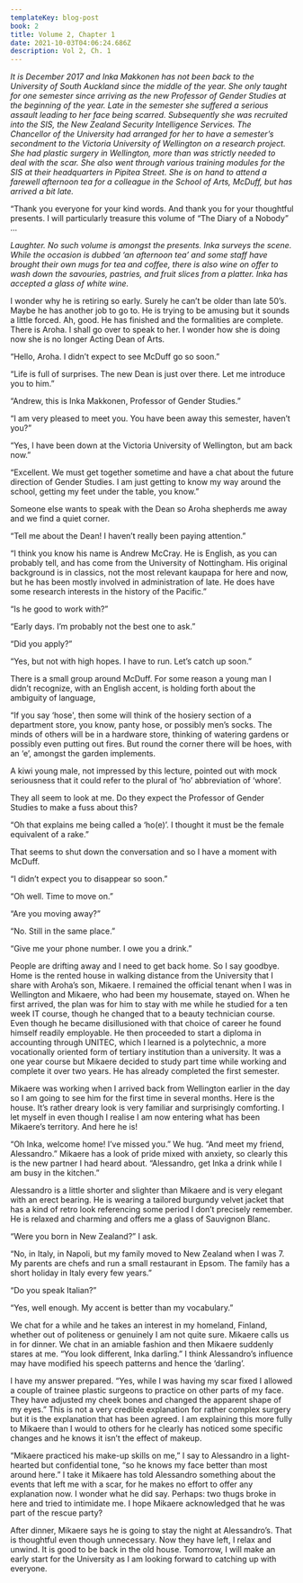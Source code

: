 ```yaml
---
templateKey: blog-post
book: 2
title: Volume 2, Chapter 1
date: 2021-10-03T04:06:24.686Z
description: Vol 2, Ch. 1
---
```

*It is December 2017 and Inka Makkonen has not been back to the University of South Auckland since the middle of the year. She only taught for one semester since arriving as the new Professor of Gender Studies at the beginning of the year.  Late in the semester she suffered a serious assault leading to her face being scarred.  Subsequently she was recruited into the SIS, the New Zealand Security Intelligence Services.  The Chancellor of the University had arranged for her to have a semester’s secondment to the Victoria University of Wellington on a research project. She had plastic surgery in Wellington, more than was strictly needed to deal with the scar.  She also went through various training modules for the SIS at their headquarters in Pipitea Street. She is on hand to attend a farewell afternoon tea for a colleague in the School of Arts, McDuff, but has arrived a bit late.*

“Thank you everyone for your kind words. And thank you for your thoughtful presents. I will particularly treasure this volume of “The Diary of a Nobody” ...

*Laughter.  No such volume is amongst the presents. Inka surveys the scene. While the occasion is dubbed ‘an afternoon tea’ and some staff have brought their own mugs for tea and coffee, there is also wine on offer to wash down the savouries, pastries, and fruit slices from a platter. Inka has accepted a glass of white wine.*

I wonder why he is retiring so early.  Surely he can’t be older than late 50’s. Maybe he has another job to go to. He is trying to be amusing but it sounds a little forced. Ah, good.  He has finished and the formalities are complete. There is Aroha. I shall go over to speak to her. I wonder how she is doing now she is no longer Acting Dean of Arts. 

“Hello, Aroha. I didn’t expect to see McDuff go so soon.”

“Life is full of surprises. The new Dean is just over there. Let me introduce you to him.”

“Andrew, this is Inka Makkonen, Professor of Gender Studies.”

“I am very pleased to meet you.  You have been away this semester, haven’t you?”

“Yes, I have been down at the Victoria University of Wellington, but am back now.” 

“Excellent. We must get together sometime and have a chat about the future direction of Gender Studies. I am just getting to know my way around the school, getting my feet under the table, you know.”

Someone else wants to speak with the Dean so Aroha shepherds me away and we find a quiet corner.

“Tell me about the Dean! I haven’t really been paying attention.” 

“I think you know his name is Andrew McCray. He is English, as you can probably tell, and has come from the University of Nottingham. His original background is in classics, not the most relevant kaupapa for here and now, but he has been mostly involved in administration of late. He does have some research interests in the history of the Pacific.”

“Is he good to work with?”

“Early days. I’m probably not the best one to ask.”

“Did you apply?”

“Yes, but not with high hopes. I have to run. Let’s catch up soon.”

There is a small group around McDuff. For some reason a young man I didn’t recognize, with an English accent, is holding forth about the ambiguity of language,

“If you say ‘hose', then some will think of  the hosiery section of a department store, you know, panty hose, or possibly men’s socks.  The minds of others will be in a hardware store, thinking of watering gardens or possibly even putting out fires.  But round the corner there will be hoes, with an ‘e’, amongst the garden implements.

A kiwi young male, not impressed by this lecture, pointed out with mock seriousness that it could refer to the plural of ‘ho’ abbreviation of ‘whore’.

They all seem to look at me.  Do they expect the Professor of Gender Studies to make a fuss about this? 

“Oh that explains me being called a ‘ho(e)’. I thought it must be the female equivalent of a rake.”

That seems to shut down the conversation and so I have a moment with McDuff.

“I didn’t expect you to disappear so soon.”

“Oh well. Time to move on.”

“Are you moving away?”

“No. Still in the same place.”

“Give me your phone number. I owe you a drink.”

People are drifting away and I need to get back home. So I say goodbye. Home is the rented house in walking distance from the University that I share with Aroha’s son, Mikaere.  I remained the official tenant when I was in Wellington and Mikaere, who had been my housemate, stayed on.  When he first arrived, the plan was for him to stay with me while he studied for a ten week IT course, though he changed that to a beauty technician course. Even though he became disillusioned with that choice of career he found himself readily employable. He then proceeded to start a diploma in accounting through UNITEC, which I learned is a polytechnic, a more vocationally oriented form of tertiary institution than a university. It was a one year course but Mikaere decided to study part time while working and complete it over two years.  He has already completed the first semester.

Mikaere was working when I arrived back from Wellington earlier in the day so I am going to see him for the first time in several months.  Here is the house. It’s rather dreary look is very familiar and surprisingly comforting. I let myself in even though I realise I am now entering what has been Mikaere’s territory. And here he is!

“Oh Inka, welcome home! I’ve missed you.” We hug. “And meet my friend, Alessandro.” Mikaere has a look of pride mixed with anxiety, so clearly this is the new partner I had heard about. “Alessandro, get Inka a drink while I am busy in the kitchen.”

Alessandro is a little shorter and slighter than Mikaere and is very elegant with an erect bearing. He is wearing a tailored burgundy velvet jacket that has a kind of retro look referencing some period I don’t precisely remember.  He is relaxed and charming and offers me a glass of Sauvignon Blanc. 

“Were you born in New Zealand?” I ask.

“No, in Italy, in Napoli, but my family moved to New Zealand when I was 7. My parents are chefs and run a small restaurant in Epsom. The family has a short holiday in Italy every few years.”

“Do you speak Italian?”

“Yes, well enough.  My accent is better than my vocabulary.”

We chat for a while and he takes an interest in my homeland, Finland, whether out of politeness or genuinely I am not quite sure. Mikaere calls us in for dinner. We chat in an amiable fashion and then Mikaere suddenly stares at me. “You look different, Inka darling.” I think Alessandro’s influence may have modified his speech patterns and hence the ‘darling’.

I have my answer prepared. “Yes, while I was having my scar fixed I allowed a couple of trainee plastic surgeons to practice on other parts of my face. They have adjusted my cheek bones and changed the apparent shape of my eyes.” This is not a very credible explanation for rather complex surgery but it is the explanation that has been agreed. I am explaining this more fully to Mikaere than I would to others for he clearly has noticed some specific changes  and he knows it isn’t the effect of makeup.

“Mikaere practiced his make-up skills on me,” I say to Alessandro in a light-hearted but confidential tone, “so he knows my face better than most around here.” I take it Mikaere has told Alessandro something about the events that left me with a scar, for he makes no effort to offer any explanation now. I wonder what he did say. Perhaps: two thugs broke in here and tried to intimidate me. I hope Mikaere acknowledged that he was part of the rescue party?

After dinner, Mikaere says he is going to stay the night at Alessandro’s. That is thoughtful even though unnecessary. Now they have left, I relax and unwind. It is good to be back in the old house. Tomorrow, I will make an early start for the University as I am looking forward to catching up with everyone.